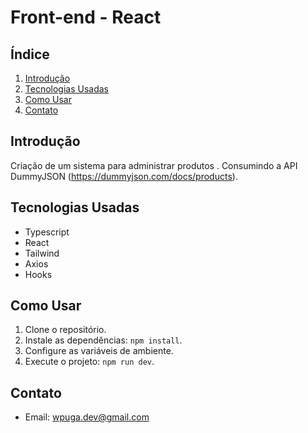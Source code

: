 
# Front-end - React

## Índice

1. [Introdução](#introdução)
2. [Tecnologias Usadas](#tecnologias-usadas)
3. [Como Usar](#como-usar)
4. [Contato](#contato)

## Introdução

Criação de um sistema para administrar produtos . Consumindo a API DummyJSON (https://dummyjson.com/docs/products).

## Tecnologias Usadas

- Typescript
- React
- Tailwind
- Axios
- Hooks

## Como Usar

1. Clone o repositório.
2. Instale as dependências: `npm install`.
3. Configure as variáveis de ambiente.
4. Execute o projeto: `npm run dev`.

## Contato

- Email: [wpuga.dev@gmail.com](mailto:wpuga.dev@gmail.com)
